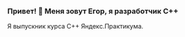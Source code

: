 ### Привет! 👋 Меня зовут Егор, я разработчик С++
Я выпускник курса С++ Яндекс.Практикума.
<!--
Стек:
С++17, CMake, Protobuf, STL, Visual Studio
https://spb.hh.ru/resume/43427448ff0b3250ad0039ed1f684545426758
